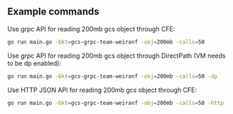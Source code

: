 ## Example commands

Use grpc API for reading 200mb gcs object through CFE:

```sh
go run main.go -bkt=gcs-grpc-team-weiranf -obj=200mb -calls=50
```

Use grpc API for reading 200mb gcs object through DirectPath (VM needs to be dp
enabled):

```sh
go run main.go -bkt=gcs-grpc-team-weiranf -obj=200mb -calls=50 -dp
```

Use HTTP JSON API for reading 200mb gcs object through CFE:

```sh
go run main.go -bkt=gcs-grpc-team-weiranf -obj=200mb -calls=50 -http
```
